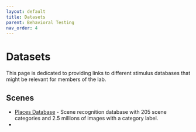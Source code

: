 ```yaml
---
layout: default
title: Datasets 
parent: Behavioral Testing 
nav_order: 4
---
```


# Datasets

This page is dedicated to providing links to different stimulus databases that might be relevant for members of the lab.

## Scenes

* [Places Database](http://places.csail.mit.edu/) - Scene recognition database with 205 scene categories and 2.5 millions of images with a category label.
* 
